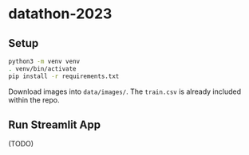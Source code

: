 # datathon-2023

## Setup

```bash
python3 -m venv venv
. venv/bin/activate
pip install -r requirements.txt
```

Download images into `data/images/`. The `train.csv` is already included within the repo.

## Run Streamlit App
(TODO)
